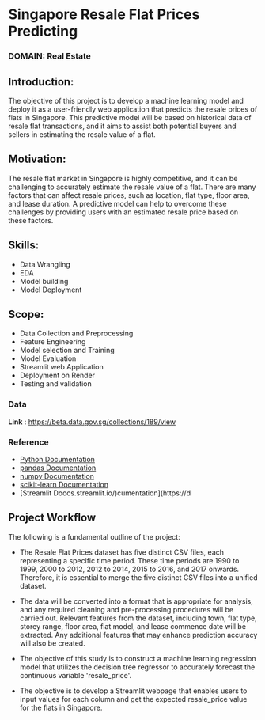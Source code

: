 # Singapore Resale Flat Prices Predicting

### **DOMAIN**: Real Estate

## **Introduction:**
    
  The objective of this project is to develop a machine learning model and deploy it as a user-friendly web application that predicts the resale prices of flats in Singapore. This predictive model will be based on historical data of resale flat transactions, and it aims to assist both potential buyers and sellers in estimating the resale value of a flat.

## **Motivation:**

The resale flat market in Singapore is highly competitive, and it can be challenging to accurately estimate the resale value of a flat. There are many factors that can affect resale prices, such as location, flat type, floor area, and lease duration. A predictive model can help to overcome these challenges by providing users with an estimated resale price based on these factors.

## **Skills:**
- Data Wrangling
- EDA
- Model building
- Model Deployment

## **Scope:**
- Data Collection and Preprocessing
- Feature Engineering
- Model selection and Training
- Model Evaluation
- Streamlit web Application
- Deployment on Render
- Testing and validation



### Data 
**Link** : https://beta.data.gov.sg/collections/189/view
<br/>

### Reference
* [Python Documentation](https://docs.python.org/3/)
* [pandas Documentation](https://pandas.pydata.org/docs/)
* [numpy Documentation](https://numpy.org/doc/)
* [scikit-learn Documentation](https://scikit-learn.org/0.21/index.html)
* [Streamlit Doocs.streamlit.io/)cumentation](https://d

## Project Workflow
The following is a fundamental outline of the project:
  - The Resale Flat Prices dataset has five distinct CSV files, each representing a specific time period. These time periods are 1990 to 1999, 2000 to 2012, 2012 to 2014, 2015 to 2016, and 2017 onwards. Therefore, it is essential to merge the five distinct CSV files into a unified dataset.
    
  - The data will be converted into a format that is appropriate for analysis, and any required cleaning and pre-processing procedures will be carried out. Relevant features from the dataset, including town, flat type, storey range, floor area, flat model, and lease commence date will be extracted. Any additional features that may enhance prediction accuracy will also be created.
    
  - The objective of this study is to construct a machine learning regression model that utilizes the decision tree regressor to accurately forecast the continuous variable 'resale_price'.
    
  - The objective is to develop a Streamlit webpage that enables users to input values for each column and get the expected resale_price value for the flats in Singapore.
    

